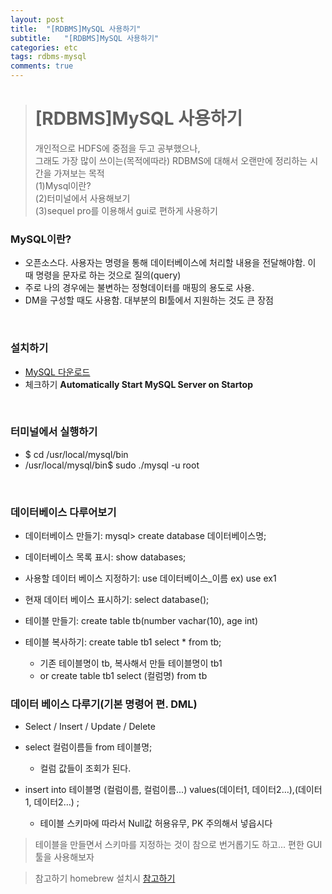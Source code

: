 ```yaml
---
layout: post
title:  "[RDBMS]MySQL 사용하기"
subtitle:   "[RDBMS]MySQL 사용하기"
categories: etc
tags: rdbms-mysql
comments: true
---
```



># [RDBMS]MySQL 사용하기
> 개인적으로 HDFS에 중점을 두고 공부했으나,  
> 그래도 가장 많이 쓰이는(목적에따라) RDBMS에 대해서 오랜만에 정리하는 시간을 가져보는 목적  
> (1)Mysql이란?  
> (2)터미널에서 사용해보기  
> (3)sequel pro를 이용해서 gui로 편하게 사용하기  


### MySQL이란?
- 오픈소스다. 사용자는 명령을 통해 데이터베이스에 처리할 내용을 전달해야함. 이 때 명령을 문자로 하는 것으로 질의(query)
- 주로 나의 경우에는 불변하는 정형데이터를 매핑의 용도로 사용.
- DM을 구성할 때도 사용함. 대부분의 BI툴에서 지원하는 것도 큰 장점

<br>


### 설치하기
- [MySQL 다운로드](http://dev.mysql.com/downloads/mysql/)
- 체크하기 **Automatically Start MySQL Server on Startop**  

<br>

### 터미널에서 실행하기
- $ cd /usr/local/mysql/bin  
- /usr/local/mysql/bin$ sudo ./mysql -u root

<br>

### 데이터베이스 다루어보기
- 데이터베이스 만들기: mysql> create database 데이터베이스명;

- 데이터베이스 목록 표시: show databases;

- 사용할 데이터 베이스 지정하기: use 데이터베이스_이름 ex) use ex1

- 현재 데이터 베이스 표시하기: select database();

- 테이블 만들기: create table tb(number vachar(10), age int)

- 테이블 복사하기: create table tb1 select * from tb;
	- 기존 테이블명이 tb, 복사해서 만들 테이블명이 tb1
	- or  create table tb1 select (컬럼명) from tb


### 데이터 베이스 다루기(기본 명령어 편. DML)
- Select / Insert / Update / Delete

- select 컬럼이름들 from 테이블명;
	- 컬럼 값들이 조회가 된다.
- insert into 테이블명 (컬럼이름, 컬럼이름...) values(데이터1, 데이터2…),(데이터1, 데이터2…) ;
	- 테이블 스키마에 따라서 Null값 허용유무, PK 주의해서 넣읍시다


> 테이블을 만들면서 스키마를 지정하는 것이 참으로 번거롭기도 하고... 편한 GUI 툴을 사용해보자  



> 참고하기
> homebrew 설치시 [참고하기](https://github.com/helloheesu/SecretlyGreatly/wiki/%EB%A7%A5%EC%97%90%EC%84%9C-mysql-%EC%84%A4%EC%B9%98-%ED%9B%84-%ED%99%98%EA%B2%BD%EC%84%A4%EC%A0%95%ED%95%98%EA%B8%B0)  
